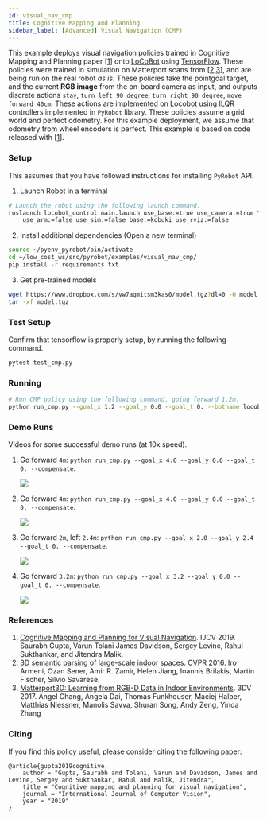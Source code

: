 ```yaml
---
id: visual_nav_cmp
title: Cognitive Mapping and Planning
sidebar_label: [Advanced] Visual Navigation (CMP)
---
```


This example deploys visual navigation policies trained in Cognitive Mapping
and Planning paper [[1](#references)] onto [LoCoBot](http://locobot.org) using
[TensorFlow](https://www.tensorflow.org/). These policies were trained in
simulation on Matterport scans from [[2,3](#references)], and are being run on
the real robot *as is*.  These policies take the pointgoal target, and the
current **RGB image** from the on-board camera as input, and outputs discrete
actions `stay`, `turn left 90 degree`, `turn right 90 degree`, `move forward
40cm`. These actions are implemented on Locobot using ILQR controllers
implemented in `PyRobot` library.  These policies assume a grid world and
perfect odometry. For this example deployment, we assume that odometry from
wheel encoders is perfect. This example is based on code released with
[[1](#references)].

### Setup
This assumes that you have followed instructions for installing `PyRobot` API.
1. Launch Robot in a terminal
```bash
# Launch the robot using the following launch command.
roslaunch locobot_control main.launch use_base:=true use_camera:=true \
    use_arm:=false use_sim:=false base:=kobuki use_rviz:=false
```

2. Install additional dependencies (Open a new terminal)

```bash
source ~/pyenv_pyrobot/bin/activate
cd ~/low_cost_ws/src/pyrobot/examples/visual_nav_cmp/
pip install -r requirements.txt
```

3. Get pre-trained models

```bash
wget https://www.dropbox.com/s/vw7aqmitsm3kas0/model.tgz?dl=0 -O model.tgz
tar -xf model.tgz
```

### Test Setup
Confirm that tensorflow is properly setup, by running the following command.
```bash
pytest test_cmp.py
```

### Running
```bash
# Run CMP policy using the following command, going forward 1.2m.
python run_cmp.py --goal_x 1.2 --goal_y 0.0 --goal_t 0. --botname locobot
```

### Demo Runs
Videos for some successful demo runs (at 10x speed).
1. Go forward `4m`: `python run_cmp.py --goal_x 4.0 --goal_y 0.0 --goal_t 0. --compensate`.

   <img class="doc_img" src="https://thumbs.gfycat.com/NextEssentialGordonsetter-size_restricted.gif"> 

2. Go forward `4m`: `python run_cmp.py --goal_x 4.0 --goal_y 0.0 --goal_t 0. --compensate`.
   
   <img class="doc_img" src="https://thumbs.gfycat.com/FinishedWeirdCockerspaniel-size_restricted.gif"> 

3. Go forward `2m`, left `2.4m`: `python run_cmp.py --goal_x 2.0 --goal_y 2.4 --goal_t 0. --compensate`.

   <img class="doc_img" src="https://thumbs.gfycat.com/PreciousMajorFeline-size_restricted.gif"> 

4. Go forward `3.2m`: `python run_cmp.py --goal_x 3.2 --goal_y 0.0 --goal_t 0. --compensate`.

   <img class="doc_img" src="https://thumbs.gfycat.com/SpiffyClassicArabianhorse-size_restricted.gif"> 


### References 
1. [Cognitive Mapping and Planning for Visual
Navigation](https://arxiv.org/pdf/1702.03920.pdf). IJCV 2019. Saurabh Gupta,
Varun Tolani James Davidson, Sergey Levine, Rahul Sukthankar, and Jitendra
Malik.
2. [3D semantic parsing of large-scale indoor spaces](http://buildingparser.stanford.edu/images/3D_Semantic_Parsing.pdf).
CVPR 2016.  Iro Armeni, Ozan Sener, Amir R. Zamir, Helen Jiang, Ioannis
Brilakis, Martin Fischer, Silvio Savarese.
3. [Matterport3D: Learning from RGB-D Data in Indoor Environments](https://arxiv.org/abs/1709.06158). 3DV 2017.
Angel Chang, Angela Dai, Thomas Funkhouser, Maciej Halber, Matthias Niessner, Manolis Savva, Shuran Song, Andy Zeng, Yinda Zhang

### Citing
If you find this policy useful, please consider citing the following paper:
```
@article{gupta2019cognitive,
    author = "Gupta, Saurabh and Tolani, Varun and Davidson, James and Levine, Sergey and Sukthankar, Rahul and Malik, Jitendra",
    title = "Cognitive mapping and planning for visual navigation",
    journal = "International Journal of Computer Vision",
    year = "2019"
}
```
